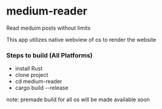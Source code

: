 # medium-reader
Read meduim posts without limits

This app utilizes native webview of os to render the website 

### Steps to build (All Platforms)
- install Rust
- clone project
- cd medium-reader
- cargo build --release 

note: premade build for all os will be made available soon

